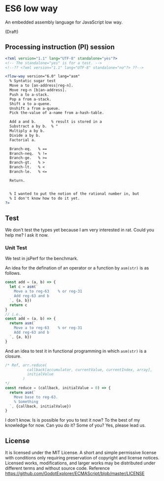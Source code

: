 # ES6 low way
An embedded assembly language for JavaScript low way.

(Draft)

## Processing instruction (PI) session

```xml
<?xml version="1.1" lang="UTF-8" standalone="yes"?>
<!-- The standalone="yes" is for a test. -->
<!--?? <?xml version="1.1" lang="UTF-8" standalone="no"?> ??-->

<?low-way version="6.0" lang="asm"
  % Syntatic sugar test
  Move a to [an-address|reg-n].
  Move reg-n [b|an-address].
  Push a to a-stack.
  Pop a from a-stack.
  Shift a to a-quene.
  Unshift a from a-queue.
  Pick the-value of a-name from a-hash-table.

  Add a and b.       % result is stored in a
  Substract a by b.  % "
  Multiply a by b.
  Divide a by b.
  Factorial a.

  Branch-eq.   % ==
  Branch-neq.  % !=
  Branch-ge.   % >=
  Branch-gt.   % >
  Branch-lt.   % <
  Branch-le.   % <=

  Return.


  % I wanted to put the notion of the rational number in, but
  % I don't know how to do it yet.
?>
```

## Test
We don't test the types yet because I am very interested in rat.
Could you help me? I ask it now.

### Unit Test
We test in jsPerf for the benchmark.

An idea for the defination of an operator or a function by `asm(str)` is
as follows.

```js
const add = (a, b) => {
  let c = asm(`
    Move a to reg-63    % or reg-31
    Add reg-63 and b
  `, {a, b})
  return c
}
// i.e.,
const add = (a, b) => {
  return asm(`
    Move a to reg-63    % or reg-31
    Add reg-63 and b
  `, {a, b})
}
````

And an idea to test it in functional programming in which `asm(str)` is
a closure.

```js
/* Ref, arr.reduce(
          callback[accumulator, currentValue, currentIndex, array],
          initialValue
        )
*/
const reduce = (callback, initialValue = 0) => {
  return asm(`
    Move base to reg-63.
    % Something
  `, {callback, initialValue})
}
```
I don't know. Is is possible for you to test it now?
To the best of my knowledge for now.
Can you do it? Some of you? Yes, please lead us.


## License
It is licensed under the MIT License.
A short and simple permissive license with conditions only requiring
preservation of copyright and license notices. Licensed works,
modifications, and larger works may be distributed under different
terms and without source code.
Reference https://github.com/GodotExplorer/ECMAScript/blob/master/LICENSE


